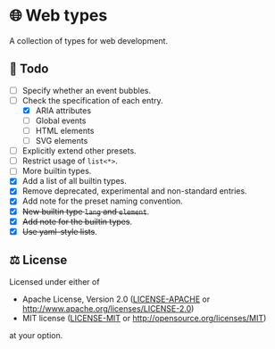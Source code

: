 # 🌐 Web types

A collection of types for web development.

## 📝 Todo

- [ ] Specify whether an event bubbles.
- [ ] Check the specification of each entry.
  - [x] ARIA attributes
  - [ ] Global events
  - [ ] HTML elements
  - [ ] SVG elements
- [ ] Explicitly extend other presets.
- [ ] Restrict usage of `list<*>`.
- [ ] More builtin types.
- [x] Add a list of all builtin types.
- [x] Remove deprecated, experimental and non-standard entries.
- [x] Add note for the preset naming convention.
- [x] ~~New builtin type `lang` and `element`~~.
- [x] ~~Add note for the builtin types~~.
- [x] ~~Use yaml-style lists~~.

## ⚖️ License

Licensed under either of

- Apache License, Version 2.0 ([LICENSE-APACHE](LICENSE-APACHE) or
  <http://www.apache.org/licenses/LICENSE-2.0>)
- MIT license ([LICENSE-MIT](LICENSE-MIT) or
  <http://opensource.org/licenses/MIT>)

at your option.
